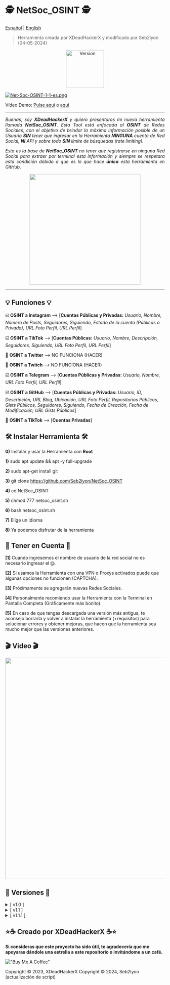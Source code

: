 # 🕵️ NetSoc_OSINT 🕵️

[Español](https://github.com/Seb2lyon/NetSoc_OSINT/blob/main/README.md) | [English](https://github.com/Seb2lyon/NetSoc_OSINT/blob/main/README-English.md)

> Herramienta creada por XDeadHackerX y modificado por Seb2lyon (04-05-2024)

<p align="center"><img width="120px" alt="Version" src="https://img.shields.io/badge/version-1.1.1-purple.svg?style=for-the-badge"/></p>

[![Net-Soc-OSINT-1-1-es.png](https://i.postimg.cc/rFXyLpBr/Net-Soc-OSINT-1-1-es.png)](https://postimg.cc/6TcxrB5W)

<p>Vídeo Demo: <a href="#punto1">Pulse aquí</a> o <a href="https://asciinema.org/a/549547">aquí</a></p> 

---

<p align="justify"><i>Buenas, soy <strong>XDeadHackerX</strong> y quiero presentaros mi nueva herramienta llamada <strong>NetSoc_OSINT</strong>. Esta Tool está enfocada al <strong>OSINT</strong> de Redes Sociales, con el objetivo de brindar la máxima información posible de un Usuario <strong>SIN</strong> tener que ingresar en la Herramienta <strong>NINGUNA</strong> cuenta de Red Social, <strong>NI</strong> API y sobre todo <strong>SIN</strong> límite de búsquedas (rate limiting).</i></p>

<p align="justify"><i>Esta es la base de <strong>NetSoc_OSINT</strong> no tener que registrarse en ninguna Red Social para extraer por terminal esta información y siempre se respetara esta condición debido a que es lo que hace <strong>única</strong> esta herramienta en GitHub.</i></p>

<p align="center"><img src=https://i.postimg.cc/0yrH4qG6/pc1.webp width="350px"/></p>

---

## 💡 Funciones 💡

:ballot_box_with_check: **OSINT a Instagram** --> [**Cuentas Públicas y Privadas:** *Usuario, Nombre, Número de Posts, Seguidores, Siguiendo, Estado de la cuenta (Públicas o Privada), URL Foto Perfil, URL Perfil*]

:ballot_box_with_check: **OSINT a TikTok** --> [**Cuentas Públicas:** *Usuario, Nombre, Descripción, Seguidores, Siguiendo, URL Foto Perfil, URL Perfil*]

:black_square_button: **OSINT a Twitter** --> NO FUNCIONA (HACER)

:black_square_button: **OSINT a Twitch** --> NO FUNCIONA (HACER)

:ballot_box_with_check: **OSINT a Telegram** --> [**Cuentas Públicas y Privadas:** *Usuario, Nombre, URL Foto Perfil, URL Perfil*]

:ballot_box_with_check: **OSINT a GitHub** --> [**Cuentas Públicas y Privadas:** *Usuario, ID, Descripción, URL Blog, Ubicación, URL Foto Perfil, Repositorios Públicos, Gists Públicos, Seguidores, Siguiendo, Fecha de Creación, Fecha de Modificación, URL Gists Públicos*]

:black_square_button: **OSINT a TikTok** --> [**Cuentas Privadas**]

## 🛠 Instalar Herramienta 🛠

**0)** Instalar y usar la Herramienta con **Root**

**1)** sudo apt update && apt -y full-upgrade

**2)** sudo apt-get install git

**3)** git clone https://github.com/Seb2lyon/NetSoc_OSINT

**4)** cd NetSoc_OSINT

**5)** chmod 777 netsoc_osint.sh

**6)** bash netsoc_osint.sh

**7)** Elige un idioma

**8)** Ya podemos disfrutar de la herramienta

## 🎲 Tener en Cuenta 🎲

**[1]** Cuando ingresemos el nombre de usuario de la red social no es necesario ingresar el @.

**[2]** Si usamos la Herramienta con una VPN o Proxys activados puede que algunas opciones no funcionen (CAPTCHA).

**[3]** Próximamente se agregarán nuevas Redes Sociales.

**[4]** Personalmente recomiendo usar la Herramienta con la Terminal en Pantalla Completa (Gráficamente más bonito).

**[5]** En caso de que tengas descargada una versión más antigua, te aconsejo borrarla y volver a instalar la herramienta (+requisitos) para solucionar errores y obtener mejoras, que hacen que la herramienta sea mucho mejor que las versiones anteriores.

## 🎬 Video 🎬 <a name="punto1"></a>

<p align="center"><a href="https://asciinema.org/a/549547" target="_blank"><img src="https://asciinema.org/a/549547.svg" width="700px" /></a><p>

## 🔎 Versiones 🔎

<details>
  <summary>[ v1.0 ]</summary>
  <p>[#] Versión Original.</p>
</details>
<details>
  <summary>[ v1.1 ]</summary>
  <p align="justify">[#] Posibilidad de escoger entre Español e Inglés.</p>
</details>
<details>
  <summary>[ v1.1.1 ]</summary>
  <p align="justify">[#] Actualización : Errores solucionados y desactivación de opciones no funcionales.</p>
</details>

## ⭐☕ Creado por XDeadHackerX ☕⭐

**Si consideras que este proyecto ha sido útil, te agradecería que me apoyaras dándole una estrella a este repositorio o invitándome a un café.**

[!["Buy Me A Coffee"](https://www.buymeacoffee.com/assets/img/custom_images/orange_img.png)](https://www.buymeacoffee.com/XDeadHackerX)

Copyright © 2023, XDeadHackerX
Copyright © 2024, Seb2lyon (actualización de script)


